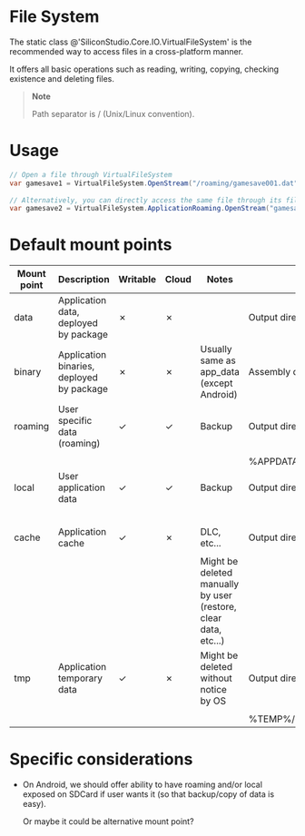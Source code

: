 # File System

The static class @'SiliconStudio.Core.IO.VirtualFileSystem' is the recommended way to access files in a cross-platform manner.

It offers all basic operations such as reading, writing, copying, checking existence and deleting files.

> **Note**
> 
> Path separator is / (Unix/Linux convention).    

# Usage

```cs
// Open a file through VirtualFileSystem
var gamesave1 = VirtualFileSystem.OpenStream("/roaming/gamesave001.dat", VirtualFileMode.Open, VirtualFileAccess.Read);
 
// Alternatively, you can directly access the same file through its file system provider (mount point)
var gamesave2 = VirtualFileSystem.ApplicationRoaming.OpenStream("gamesave001.dat", VirtualFileMode.Open, VirtualFileAccess.Read);
```




# Default mount points

| Mount point | Description                               | Writable | Cloud | Notes                                                           | PC                       | Android                        | iOS                        | Windows Phone 8.1      |
| ----------- | ----------------------------------------- | -------- | ----- | --------------------------------------------------------------- | ------------------------ | ------------------------------ | -------------------------- | ---------------------- |
| data        | Application data, deployed by package     | ✗        | ✗     |                                                                 | Output directory/data    | APK itself                     | Deployed package directory | InstalledLocation.Path |
| binary      | Application binaries, deployed by package | ✗        | ✗     | Usually same as app_data (except Android)                       | Assembly directory       | Assembly directory             | Assembly directory         | Assembly directory     |
| roaming     | User specific data (roaming)              | ✓        |  ✓    | Backup                                                          | Output directory/roaming | $(Context.getFilesDir)/roaming | Library/Roaming            | Roaming                |
|             |                                           |          |       |                                                                 |                          |                                |                            |                        |
|             |                                           |          |       |                                                                 | %APPDATA%                |                                |                            |                        |
| local       | User application data                     | ✓        |  ✓    | Backup                                                          | Output directory/local   | $(Context.getFilesDir)local    | Library/Local              | Local                  |
|             |                                           |          |       |                                                                 |                          |                                |                            |                        |
|             |                                           |          |       |                                                                 |                          | SDCard media?                  |                            |                        |
| cache       | Application cache                         | ✓        | ✗     | DLC, etc...                                                     | Output directory/cache   | $(Context.getFilesDir)/cache   | Library/Caches             | LocalCache             |
|             |                                           |          |       |                                                                 |                          |                                |                            |                        |
|             |                                           |          |       | Might be deleted manually by user (restore, clear data, etc...) |                          | SDCard media?                  | with do not backup flags   |                        |
| tmp         | Application temporary data                | ✓        | ✗     | Might be deleted without notice by OS                           | Output directory/temp    | $(Context.getCacheDir)         | tmp                        | Temporary              |
|             |                                           |          |       |                                                                 |                          |                                |                            |                        |
|             |                                           |          |       |                                                                 | %TEMP%/%APPNAME%         |                                |                            |                        |


# Specific considerations

- On Android, we should offer ability to have roaming and/or local exposed on SDCard if user wants it (so that backup/copy of data is easy).
  
  Or maybe it could be alternative mount point?

 

